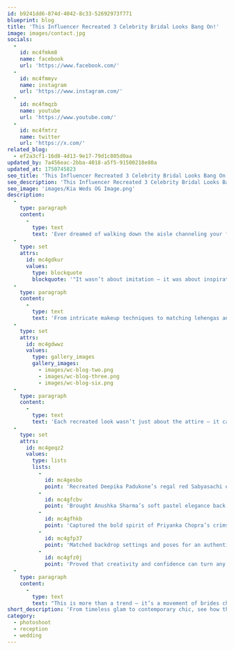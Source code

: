 ```yaml
---
id: b9241dd6-874d-4042-8c33-52692973f771
blueprint: blog
title: 'This Influencer Recreated 3 Celebrity Bridal Looks Bang On!'
image: images/contact.jpg
socials:
  -
    id: mc4fmkm8
    name: facebook
    url: 'https://www.facebook.com/'
  -
    id: mc4fmmyv
    name: instagram
    url: 'https://www.instagram.com/'
  -
    id: mc4fmqzb
    name: youtube
    url: 'https://www.youtube.com/'
  -
    id: mc4fmtrz
    name: twitter
    url: 'https://x.com/'
related_blog:
  - ef2a3cf1-16d8-4d13-9e17-79d1c805d0aa
updated_by: 7a456eac-2bba-4018-a5f5-91500218e80a
updated_at: 1750745823
seo_title: 'This Influencer Recreated 3 Celebrity Bridal Looks Bang On!'
seo_description: 'This Influencer Recreated 3 Celebrity Bridal Looks Bang On!'
seo_image: 'images/Kia Weds OG Image.png'
description:
  -
    type: paragraph
    content:
      -
        type: text
        text: 'Ever dreamed of walking down the aisle channeling your favorite Bollywood diva? This influencer didn’t just dream — she delivered! With stunning precision and a keen eye for detail, she recreated three iconic celebrity bridal looks that had us all doing a double take.'
  -
    type: set
    attrs:
      id: mc4gdkur
      values:
        type: blockquote
        blockquote: '"It wasn’t about imitation — it was about inspiration. Each look was a tribute to the grace, confidence, and individuality that define modern brides."'
  -
    type: paragraph
    content:
      -
        type: text
        text: 'From intricate makeup techniques to matching lehengas and jewelry styling, every element was thoughtfully crafted. The results? Jaw-dropping transformations that left fans and fashion experts in awe. Whether you’re planning your big day or just a fan of all things bridal, this is the content you didn’t know you needed!'
  -
    type: set
    attrs:
      id: mc4gdwwz
      values:
        type: gallery_images
        gallery_images:
          - images/wc-blog-two.png
          - images/wc-blog-three.png
          - images/wc-blog-six.png
  -
    type: paragraph
    content:
      -
        type: text
        text: 'Each recreated look wasn’t just about the attire — it captured the essence of the bride behind the original moment. Here’s what stood out:'
  -
    type: set
    attrs:
      id: mc4geqz2
      values:
        type: lists
        lists:
          -
            id: mc4gesbo
            point: 'Recreated Deepika Padukone’s regal red Sabyasachi ensemble to perfection.'
          -
            id: mc4gfcbv
            point: 'Brought Anushka Sharma’s soft pastel elegance back to life — complete with minimal makeup and floral jewelry.'
          -
            id: mc4gfhkb
            point: 'Captured the bold spirit of Priyanka Chopra’s crimson wedding look — from statement necklace to sheer veil.'
          -
            id: mc4gfp37
            point: 'Matched backdrop settings and poses for an authentic side-by-side comparison.'
          -
            id: mc4gfz0j
            point: 'Proved that creativity and confidence can turn any inspiration into bridal magic.'
  -
    type: paragraph
    content:
      -
        type: text
        text: "This is more than a trend — it’s a movement of brides choosing to honor styles they admire while making them uniquely their own. Whether you're a fan of classic elegance or contemporary flair, one thing’s for sure — this influencer nailed it, and inspired a generation of brides in the process."
short_description: 'From timeless glam to contemporary chic, see how this talented influencer flawlessly recreated iconic celebrity bridal looks — and how you can get the style too.'
category:
  - photoshoot
  - reception
  - wedding
---
```

